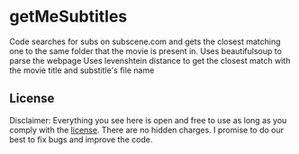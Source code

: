 # getMeSubtitles
Code searches for subs on subscene.com and gets the closest matching one to the same folder that the movie is present in.
Uses beautifulsoup to parse the webpage
Uses levenshtein distance to get the closest match with the movie title and substitle's file name



## License

Disclaimer: Everything you see here is open and free to use as long as you comply with the [license](https://github.com/punituee/getMeSubtitles/blob/master/LICENSE). There are no hidden charges. I promise to do our best to fix bugs and improve the code.
